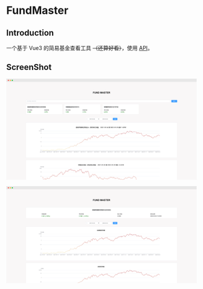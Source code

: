 # FundMaster

## Introduction

一个基于 Vue3 的简易基金查看工具 ~~（还算好看）~~，使用 [API](https://www.doctorxiong.club/api/)。

## ScreenShot

![FundMaster-Detail](./img/FundMaster-Home.png)

![FundMaster-Detail](./img/FundMaster-Detail.png)

